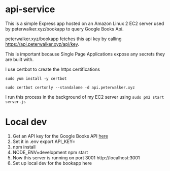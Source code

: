 # api-service

This is a simple Express app hosted on an Amazon Linux 2 EC2 server used by peterwalker.xyz/bookapp to query Google Books Api.

peterwalker.xyz/bookapp fetches this api key by calling https://api.peterwalker.xyz/api/key.

This is important because Single Page Applications expose any secrets they are built with.

I use certbot to create the https certifications

`sudo yum install -y certbot`

`sudo certbot certonly --standalone -d api.peterwalker.xyz`

I run this process in the background of my EC2 server using
`sudo pm2 start server.js`

# Local dev
1. Get an API key for the Google Books API [here](https://console.cloud.google.com/apis/library/books.googleapis.com?project=booksearch-281216)
2. Set it in .env export API_KEY=
3. npm install
4. NODE_ENV=development npm start
5. Now this server is running on port 3001 http://localhost:3001
6. Set up local dev for the bookapp here
